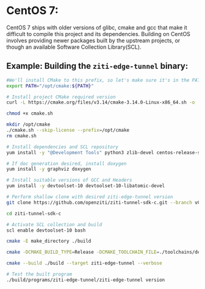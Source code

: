 # CentOS 7:

CentOS 7 ships with older versions of glibc, cmake and gcc that make it difficult to compile this project and its dependencies. Building on CentOS involves providing newer packages built by the upstream projects, or though an available Software Collection Library(SCL).

## Example: Building the `ziti-edge-tunnel` binary:


```bash
#We'll install CMake to this prefix, so let's make sure it's in the PATH
export PATH="/opt/cmake:${PATH}"

# Install project CMake required version
curl -L https://cmake.org/files/v3.14/cmake-3.14.0-Linux-x86_64.sh -o ./cmake.sh

chmod +x cmake.sh

mkdir /opt/cmake
./cmake.sh --skip-license --prefix=/opt/cmake
rm cmake.sh

# Install dependencies and SCL repository
yum install -y "@Development Tools" python3 zlib-devel centos-release-scl

# If doc generation desired, install doxygen
yum install -y graphviz doxygen

# Install suitable versions of GCC and Headers
yum install -y devtoolset-10 devtoolset-10-libatomic-devel

# Perform shallow clone with desired ziti-edge-tunnel version
git clone https://github.com/openziti/ziti-tunnel-sdk-c.git --branch v0.17.24 --depth 1

cd ziti-tunnel-sdk-c

# Activate SCL collection and build
scl enable devtoolset-10 bash

cmake -E make_directory ./build

cmake -DCMAKE_BUILD_TYPE=Release -DCMAKE_TOOLCHAIN_FILE=./toolchains/default.cmake -S . -B ./build

cmake --build ./build --target ziti-edge-tunnel --verbose

# Test the built program
./build/programs/ziti-edge-tunnel/ziti-edge-tunnel version
```